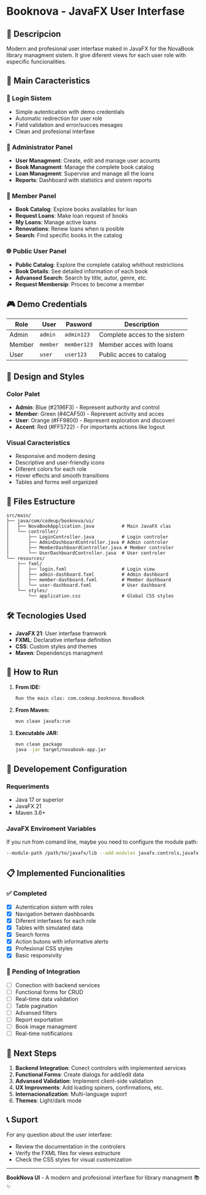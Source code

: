 # Booknova - JavaFX User Interfase

## 🎯 Descripcion

Modern and profesional user interfase maked in JavaFX for the NovaBook library managment sistem. It give diferent views for each user role with especific funcionalities.

## 🚀 Main Caracteristics

### 🔐 Login Sistem
- Simple autentication with demo credentials
- Automatic redirection for user role
- Field validation and error/succes mesages
- Clean and profesional interfase

### 👑 Administrator Panel
- **User Managment**: Create, edit and manage user acounts
- **Book Managment**: Manage the complete book catalog
- **Loan Managment**: Supervise and manage all the loans
- **Reports**: Dashboard with statistics and sistem reports

### 👤 Member Panel
- **Book Catalog**: Explore books availables for loan
- **Request Loans**: Make loan request of books
- **My Loans**: Manage active loans
- **Renovations**: Renew loans when is posible
- **Search**: Find specific books in the catalog

### 🌐 Public User Panel
- **Public Catalog**: Explore the complete catalog whithout restrictions
- **Book Details**: See detailed information of each book
- **Advansed Search**: Search by title, autor, genre, etc.
- **Request Membersip**: Proces to become a member

## 🎮 Demo Credentials

| Role | User | Pasword | Description |
|-----|---------|------------|-------------|
| Admin | `admin` | `admin123` | Complete acces to the sistem |
| Member | `member` | `member123` | Member acces with loans |
| User | `user` | `user123` | Public acces to catalog |

## 🎨 Design and Styles

### Color Palet
- **Admin**: Blue (#2196F3) - Represent authority and control
- **Member**: Green (#4CAF50) - Represent activity and acces
- **User**: Orange (#FF9800) - Represent exploration and discoveri
- **Accent**: Red (#FF5722) - For importants actions like logout

### Visual Caracteristics
- Responsive and modern desing
- Descriptive and user-friendly icons
- Diferent colors for each role
- Hover effects and smooth transitions
- Tables and forms well organized

## 📁 Files Estructure

```
src/main/
├── java/com/codeup/booknova/ui/
│   ├── NovaBookApplication.java          # Main JavaFX clas
│   └── controller/
│       ├── LoginController.java          # Login controler
│       ├── AdminDashboardController.java # Admin controler
│       ├── MemberDashboardController.java # Member controler
│       └── UserDashboardController.java  # User controler
└── resources/
    ├── fxml/
    │   ├── login.fxml                    # Login view
    │   ├── admin-dashboard.fxml          # Admin dashboard
    │   ├── member-dashboard.fxml         # Member dashboard
    │   └── user-dashboard.fxml           # User dashboard
    └── styles/
        └── application.css               # Global CSS styles
```

## 🛠️ Tecnologies Used

- **JavaFX 21**: User interfase framwork
- **FXML**: Declarative interfase definition
- **CSS**: Custom styles and themes
- **Maven**: Dependencys managment

## 🚀 How to Run

1. **From IDE:**
   ```bash
   Run the main clas: com.codeup.booknova.NovaBook
   ```

2. **From Maven:**
   ```bash
   mvn clean javafx:run
   ```

3. **Executable JAR:**
   ```bash
   mvn clean package
   java -jar target/novabook-app.jar
   ```

## 🔧 Developement Configuration

### Requeriments
- Java 17 or superior
- JavaFX 21
- Maven 3.6+

### JavaFX Enviroment Variables
If you run from comand line, maybe you need to configure the module path:
```bash
--module-path /path/to/javafx/lib --add-modules javafx.controls,javafx.fxml
```

## 📋 Implemented Funcionalities

### ✅ Completed
- [x] Autentication sistem with roles
- [x] Navigation betwen dashboards
- [x] Diferent interfases for each role
- [x] Tables with simulated data
- [x] Search forms
- [x] Action butons with informative alerts
- [x] Profesional CSS styles
- [x] Basic responsivity

### 🔄 Pending of Integration
- [ ] Conection with backend services
- [ ] Functional forms for CRUD
- [ ] Real-time data validation
- [ ] Table pagination
- [ ] Advansed filters
- [ ] Report exportation
- [ ] Book image managment
- [ ] Real-time notifications

## 🎯 Next Steps

1. **Backend Integration**: Conect controlers with implemented services
2. **Functional Forms**: Create dialogs for add/edit data
3. **Advansed Validation**: Implement client-side validation
4. **UX Improvments**: Add loading spiners, confirmations, etc.
5. **Internacionalization**: Multi-language suport
6. **Themes**: Light/dark mode

## 📞 Suport

For any question about the user interfase:
- Review the documentation in the controlers
- Verify the FXML files for views estructure
- Check the CSS styles for visual customization

---

**BookNova UI** - A modern and profesional interfase for library managment 📚✨